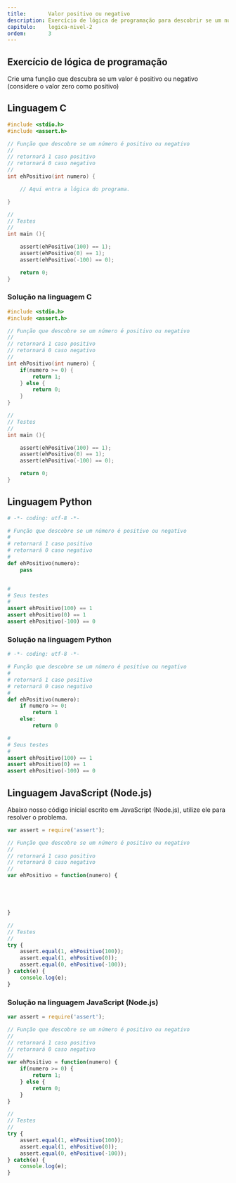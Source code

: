 ```yaml
---
title:       Valor positivo ou negativo
description: Exercício de lógica de programação para descobrir se um número é positivo ou negativo.
capitulo:    logica-nivel-2
ordem:       3
---
```




Exercício de lógica de programação
---
     
Crie uma função que descubra se um valor é positivo ou negativo (considere o valor zero como positivo)

        

Linguagem C
---


```c
#include <stdio.h>
#include <assert.h>

// Função que descobre se um número é positivo ou negativo
//
// retornará 1 caso positivo
// retornará 0 caso negativo
//
int ehPositivo(int numero) {

    // Aqui entra a lógica do programa.

}

//
// Testes
//
int main (){

    assert(ehPositivo(100) == 1);
    assert(ehPositivo(0) == 1);
    assert(ehPositivo(-100) == 0);

    return 0;
}
```


### Solução na linguagem C

```c
#include <stdio.h>
#include <assert.h>

// Função que descobre se um número é positivo ou negativo
//
// retornará 1 caso positivo
// retornará 0 caso negativo
//
int ehPositivo(int numero) {
	if(numero >= 0) {
		return 1;
	} else {
		return 0;
	}
}

//
// Testes
//
int main (){

    assert(ehPositivo(100) == 1);
    assert(ehPositivo(0) == 1);
    assert(ehPositivo(-100) == 0);

    return 0;
}
```



Linguagem Python
---

```python
# -*- coding: utf-8 -*-

# Função que descobre se um número é positivo ou negativo
#
# retornará 1 caso positivo
# retornará 0 caso negativo
#
def ehPositivo(numero):
    pass


#
# Seus testes
#
assert ehPositivo(100) == 1
assert ehPositivo(0) == 1
assert ehPositivo(-100) == 0
```


### Solução na linguagem Python


```python
# -*- coding: utf-8 -*-

# Função que descobre se um número é positivo ou negativo
#
# retornará 1 caso positivo
# retornará 0 caso negativo
#
def ehPositivo(numero):
	if numero >= 0:
		return 1
	else:
		return 0

#
# Seus testes
#
assert ehPositivo(100) == 1
assert ehPositivo(0) == 1
assert ehPositivo(-100) == 0
```


Linguagem JavaScript (Node.js)
---

Abaixo nosso código inicial escrito em JavaScript (Node.js), utilize ele para resolver o problema.


```javascript
var assert = require('assert');

// Função que descobre se um número é positivo ou negativo
//
// retornará 1 caso positivo
// retornará 0 caso negativo
//
var ehPositivo = function(numero) {





}

//
// Testes
//
try {
    assert.equal(1, ehPositivo(100));
    assert.equal(1, ehPositivo(0));
    assert.equal(0, ehPositivo(-100));
} catch(e) {
    console.log(e);
}
```


### Solução na linguagem JavaScript (Node.js)


```javascript
var assert = require('assert');

// Função que descobre se um número é positivo ou negativo
//
// retornará 1 caso positivo
// retornará 0 caso negativo
//
var ehPositivo = function(numero) {
    if(numero >= 0) {
        return 1;
    } else {
        return 0;
    }
}

//
// Testes
//
try {
    assert.equal(1, ehPositivo(100));
    assert.equal(1, ehPositivo(0));
    assert.equal(0, ehPositivo(-100));
} catch(e) {
    console.log(e);
}
```

